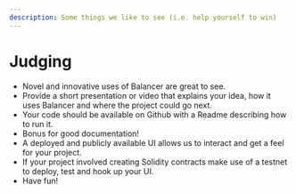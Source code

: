 ```yaml
---
description: Some things we like to see (i.e. help yourself to win)
---
```


# Judging

* Novel and innovative uses of Balancer are great to see. 
* Provide a short presentation or video that explains your idea, how it uses Balancer and where the project could go next.
* Your code should be available on Github with a Readme describing how to run it. 
* Bonus for good documentation!
* A deployed and publicly available UI allows us to interact and get a feel for your project.
* If your project involved creating Solidity contracts make use of a testnet to deploy, test and hook up your UI.
* Have fun!

